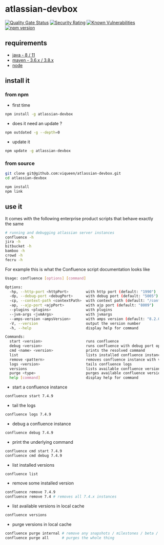 # atlassian-devbox

[![Quality Gate Status](https://sonarcloud.io/api/project_badges/measure?project=viqueen_atlassian-devbox&metric=alert_status)](https://sonarcloud.io/dashboard?id=viqueen_atlassian-devbox)
[![Security Rating](https://sonarcloud.io/api/project_badges/measure?project=viqueen_atlassian-devbox&metric=security_rating)](https://sonarcloud.io/dashboard?id=viqueen_atlassian-devbox)
[![Known Vulnerabilities](https://snyk.io/test/github/viqueen/atlassian-devbox/badge.svg?targetFile=package.json)](https://snyk.io/test/github/viqueen/atlassian-devbox?targetFile=package.json)
[![npm version](https://badge.fury.io/js/atlassian-devbox.svg)](https://badge.fury.io/js/atlassian-devbox)

## requirements

* [java - 8 / 11](https://adoptopenjdk.net/)
* [maven - 3.6.x / 3.8.x](https://maven.apache.org/install.html)
* [node](https://nodejs.org/en/)

## install it

### from npm

* first time
```bash
npm install -g atlassian-devbox
```

* does it need an update ?
```bash
npm outdated -g --depth=0
```

* update it
```bash
npm update -g atlassian-devbox
```

### from source

```bash
git clone git@github.com:viqueen/atlassian-devbox.git
cd atlassian-devbox

npm install
npm link
```

## use it

It comes with the following enterprise product scripts that behave exactly the same

```bash
# running and debugging atlassian server instances
confluence -h
jira -h
bitbucket -h
bamboo -h
crowd -h
fecru -h
```

For example this is what the Confluence script documentation looks like

```bash
Usage: confluence [options] [command]

Options:
  -hp, --http-port <httpPort>        with http port (default: "1990")
  -dp, --debug-port <debugPort>      with debug port (default: "5005")
  -cp, --context-path <contextPath>  with context path (default: "/confluence")
  -ap, --ajp-port <ajpPort>          with ajp port (default: "8009")
  --plugins <plugins>                with plugins
  --jvm-args <jvmArgs>               with jvmargs
  --amps-version <ampsVersion>       with amps version (default: "8.2.0")
  -V, --version                      output the version number
  -h, --help                         display help for command

Commands:
  start <version>                    runs confluence
  debug <version>                    runs confluence with debug port open
  cmd <name> <version>               prints the resolved command
  list                               lists installed confluence instances
  remove <pattern>                   removes confluence instance with version matching given pattern
  logs <version>                     tails confluence logs
  versions                           lists available confluence versions in local maven repo
  purge <type>                       purges available confluence versions in local maven repo
  help [command]                     display help for command
```

* start a confluence instance
```bash
confluence start 7.4.9
```

* tail the logs
```bash
confluence logs 7.4.9
```

* debug a confluence instance
```bash
confluence debug 7.4.9
```

* print the underlying command
```bash
confluence cmd start 7.4.9
confluence cmd debug 7.4.9
```

* list installed versions
```bash
confluence list
```

* remove some installed version
```bash
confluence remove 7.4.9
confluence remove 7.4 # removes all 7.4.x instances
```

* list available versions in local cache
```bash
confluence versions
```

* purge versions in local cache
```bash
confluence purge internal # remove any snapshots / milestones / beta / release candidates
confluence purge all      # purges the whole thing
```
